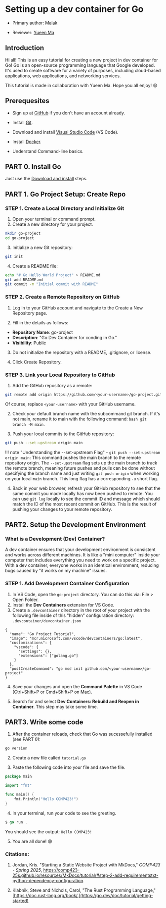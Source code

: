 # Setting up a dev container for Go

* Primary author: [Malak](https://github.com/malaksoubai)

* Reviewer: [Yueen Ma](https://github.com/myueen)

## Introduction

Hi all! This is an easy tutorial for creating a new project in dev container for Go! Go is an open-source programming language that Google developed. It's used to create software for a variety of purposes, including cloud-based applications, web applications, and networking services. 

This tutorial is made in collaboration with Yueen Ma. Hope you all enjoy! :smile:

## Prerequesites

- Sign up at [GitHub](https://github.com/) if you don't have an account already.

- Install [Git](https://git-scm.com/book/en/v2/Getting-Started-Installing-Git).

- Download and install [Visual Studio Code](https://code.visualstudio.com/) (VS Code).

- Install [Docker](https://www.docker.com/products/docker-desktop/).

- Understand Command-line basics.

## PART 0. Install Go

Just use the [Download and install](https://go.dev/doc/install) steps.

## PART 1. Go Project Setup: Create Repo

### STEP 1. Create a Local Directory and Initialize Git

1. Open your terminal or command prompt.
2. Create a new directory for your project.

```bash
mkdir go-project
cd go-project
```

3. Initialize a new Git repository:

```bash
git init
```
4. Create a README file:

```bash
echo "# Go Hello World Project" > README.md
git add README.md
git commit -m "Initial commit with README"
```

### STEP 2. Create a Remote Repository on GitHub

1. Log in to your GitHub account and navigate to the Create a New Repository page.

2. Fill in the details as follows:

- **Repository Name**: go-project
- **Description**: "Go Dev Container for conding in Go."
- **Visibility**: Public

3.  Do not initialize the repository with a README, .gitignore, or license.

4.  Click Create Repository.

### STEP 3. Link your Local Repository to GitHub

1.  Add the GitHub repository as a remote:

```bash
git remote add origin https://github.com/<your-username>/go-project.git
```

Of course, replace ```<your-username>``` with your GitHub username.

2. Check your default branch name with the subcommand git branch. If it's not main, rename it to main with the following command: ```bash git branch -M main```.

3. Push your local commits to the GitHub repository:

```bash
git push --set-upstream origin main
```

!!! note "Understanding the --set-upstream Flag"
    - `git push --set-upstream origin main`: This command pushes the main branch to the remote repository origin. The `--set-upstream` flag sets up the main branch to track the remote branch, meaning future pushes and pulls can be done without specifying the branch name and just writing `git push origin` when working on your local `main` branch. This long flag has a corresponding `-u` short flag.

4. Back in your web browser, refresh your GitHub repository to see that the same commit you made locally has now been pushed to remote. You can use `git log` locally to see the commit ID and message which should match the ID of the most recent commit on GitHub. This is the result of pushing your changes to your remote repository.

## PART2. Setup the Development Environment

### What is a Development (Dev) Container?

A dev container ensures that your development environment is consistent and works across different machines. It is like a "mini computer" inside your computer that includes everything you need to work on a specific project. With a dev container, everyone works in an identical environment, reducing bugs caused by "it works on my machine" issues.

### STEP 1. Add Development Container Configuration

1. In VS Code, open the `go-project` directory. You can do this via: File > Open Folder.
2. Install the **Dev Containers** extension for VS Code.
3. Create a `.devcontainer` directory in the root of your project with the following file inside of this "hidden" configuration directory: `.devcontainer/devcontainer.json`

```
{
  "name": "Go Project Tutorial",
  "image": "mcr.microsoft.com/vscode/devcontainers/go:latest",
  "customizations": {
    "vscode": {
      "settings": {},
      "extensions": ["golang.go"]
    }
  },
  "postCreateCommand": "go mod init github.com/<your-username>/go-project"
}
```
4. Save your changes and open the **Command Palette** in VS Code (Ctrl+Shift+P or Cmd+Shift+P on Mac).

5. Search for and select **Dev Containers: Rebuild and Reopen in Container**. This step may take some time.

## PART3. Write some code

1. After the container reloads, check that Go was sucessefully installed (see PART 0):

```bash
go version
```

2. Create a new file called ```tutorial.go```

3. Paste the following code into your file and save the file.

```go
package main

import "fmt"

func main() {
    fmt.Println("Hello COMP423!")
}
```
4. In your terminal, run your code to see the greeting. 

```go
$ go run .
```

You should see the output: ```Hello COMP423!```

5. You are all done! :smile:

### Citations: 
1. Jordan, Kris. "Starting a Static Website Project with MkDocs," _COMP423 - Spring 2025_, https://comp423-25s.github.io/resources/MkDocs/tutorial/#step-2-add-requirementstxt-python-dependency-configuration. 

2. Klabnik, Steve and Nichols, Carol, "The Rust Programming Language," [https://doc.rust-lang.org/book/.](https://go.dev/doc/tutorial/getting-started)





